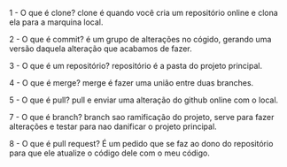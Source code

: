 1 - O que é clone?
clone é quando você cria um repositório online e clona ela para a marquina local.

2 - O que é commit?
é um grupo de alterações no cógido, gerando uma versão daquela alteração que acabamos de fazer.

3 - O que é um repositório?
repositório é a pasta do projeto principal.

4 - O que é merge?
merge é fazer uma união entre duas branches.

5 - O que é pull?
pull e enviar uma alteração do github online com o local.

7 - O que é branch?
branch sao ramificação do projeto, serve para fazer alterações e testar para nao danificar o projeto principal.

8 - O que é pull request?
É um pedido que se faz ao dono do repositório para que ele atualize 
o código dele com o meu código.